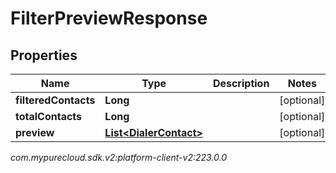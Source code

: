 # FilterPreviewResponse


## Properties

| Name | Type | Description | Notes |
| ------------ | ------------- | ------------- | ------------- |
| **filteredContacts** | **Long** |  |  [optional] |
| **totalContacts** | **Long** |  |  [optional] |
| **preview** | [**List&lt;DialerContact&gt;**](DialerContact) |  |  [optional] |




_com.mypurecloud.sdk.v2:platform-client-v2:223.0.0_
